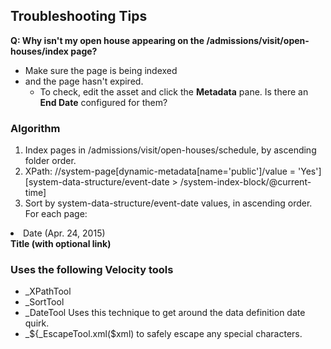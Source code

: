 ## Troubleshooting Tips

**Q: Why isn't my open house appearing on the /admissions/visit/open-houses/index page?**
- Make sure the page is being indexed
- and the page hasn't expired.
  - To check, edit the asset and click the **Metadata** pane. Is there an **End Date** configured for them?

### Algorithm

1. Index pages in /admissions/visit/open-houses/schedule, by ascending folder order.
2. XPath: //system-page[dynamic-metadata[name='public']/value = 'Yes'][system-data-structure/event-date > /system-index-block/@current-time]
3. Sort by system-data-structure/event-date values, in ascending order.
For each page:
  <li>Date (Apr. 24, 2015)
      <br/>
      <strong>Title (with optional link)</strong>
  </li>

### Uses the following Velocity tools

- _XPathTool
- _SortTool
- _DateTool Uses this technique to get around the data definition date quirk.
- _${_EscapeTool.xml($xml) to safely escape any special characters.

